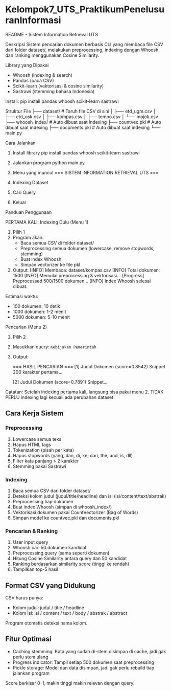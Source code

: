 # Kelompok7_UTS_PraktikumPenelusuranInformasi
README - Sistem Information Retrieval UTS

Deskripsi
Sistem pencarian dokumen berbasis CLI yang membaca file CSV dari folder dataset/, melakukan preprocessing, indexing dengan Whoosh, dan ranking menggunakan Cosine Similarity.

Library yang Dipakai
- Whoosh (indexing & search)
- Pandas (baca CSV)
- Scikit-learn (vektorisasi & cosine similarity)
- Sastrawi (stemming bahasa Indonesia)

Install:
pip install pandas whoosh scikit-learn sastrawi


Struktur File
├── dataset/               # Taruh file CSV di sini
│   ├── etd_ugm.csv
│   ├── etd_usk.csv
│   ├── kompas.csv
│   ├── tempo.csv
│   └── mojok.csv
├── whoosh_index/          # Auto dibuat saat indexing
├── countvec.pkl           # Auto dibuat saat indexing
├── documents.pkl          # Auto dibuat saat indexing
└── main.py

Cara Jalankan

1. Install library
pip install pandas whoosh scikit-learn sastrawi

2. Jalankan program
python main.py

3. Menu yang muncul
=== SISTEM INFORMATION RETRIEVAL UTS ===
1. Indexing Dataset
2. Cari Query
3. Keluar

Panduan Penggunaan

PERTAMA KALI: Indexing Dulu (Menu 1)
1. Pilih 1
2. Program akan:
   - Baca semua CSV di folder dataset/
   - Preprocessing semua dokumen (lowercase, remove stopwords, stemming)
   - Buat index Whoosh
   - Simpan vectorizer ke file pkl
3. Output:
   [INFO] Membaca: dataset/kompas.csv
   [INFO] Total dokumen: 1500
   [INFO] Memulai preprocessing & vektorisasi...
   [Progress] Preprocessed 500/1500 dokumen...
   [INFO] Index Whoosh selesai dibuat.

Estimasi waktu:
- 100 dokumen: 10 detik
- 1000 dokumen: 1-2 menit
- 5000 dokumen: 5-10 menit

Pencarian (Menu 2)
1. Pilih 2
2. Masukkan query: `Kebijakan Pemerintah`
3. Output:
  
   === HASIL PENCARIAN ===
   [1] Judul Dokumen (score=0.8542)
        Snippet 200 karakter pertama...
   
   [2] Judul Dokumen (score=0.7891)
        Snippet...

Catatan: Setelah indexing pertama kali, langsung bisa pakai menu 2. TIDAK PERLU indexing lagi kecuali ada perubahan dataset.

## Cara Kerja Sistem

### Preprocessing
1. Lowercase semua teks
2. Hapus HTML tags
3. Tokenization (pisah per kata)
4. Hapus stopwords (yang, dan, di, ke, dari, the, and, is, dll)
5. Filter kata panjang > 2 karakter
6. Stemming pakai Sastrawi

### Indexing
1. Baca semua CSV dari folder dataset/
2. Deteksi kolom judul (judul/title/headline) dan isi (isi/content/text/abstrak)
3. Preprocessing tiap dokumen
4. Buat index Whoosh (simpan di whoosh_index/)
5. Vektorisasi dokumen pakai CountVectorizer (Bag of Words)
6. Simpan model ke countvec.pkl dan documents.pkl

### Pencarian & Ranking
1. User input query
2. Whoosh cari 50 dokumen kandidat
3. Preprocessing query (sama seperti dokumen)
4. Hitung Cosine Similarity antara query dan 50 kandidat
5. Ranking berdasarkan similarity score (tinggi ke rendah)
6. Tampilkan top-5 hasil

## Format CSV yang Didukung
CSV harus punya:
- Kolom judul: judul / title / headline
- Kolom isi: isi / content / text / body / abstrak / abstract

Program otomatis deteksi nama kolom.

## Fitur Optimasi
- Caching stemming: Kata yang sudah di-stem disimpan di cache, jadi gak perlu stem ulang
- Progress indicator: Tampil setiap 500 dokumen saat preprocessing
- Pickle storage: Model dan data disimpan, jadi gak perlu rebuild tiap jalankan program

Score berkisar 0-1, makin tinggi makin relevan dengan query.
